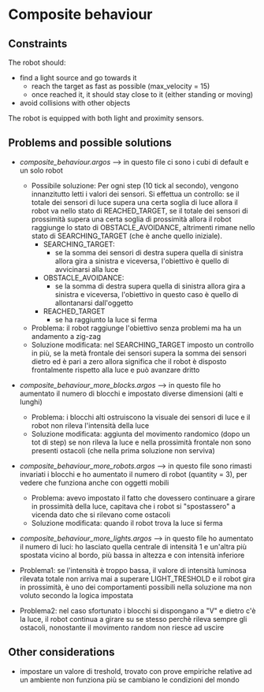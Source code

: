 # Composite behaviour
## Constraints
The robot should:
- find a light source and go towards it
  - reach the target as fast as possible (max_velocity = 15)
  - once reached it, it should stay close to it (either standing or moving)
- avoid collisions with other objects

The robot is equipped with both light and proximity sensors.

## Problems and possible solutions
- *composite_behaviour.argos* --> in questo file ci sono i cubi di default e un solo robot
  - Possibile soluzione: 
    Per ogni step (10 tick al secondo), vengono innanzitutto letti i valori dei sensori. Si effettua un controllo: se il totale dei sensori di luce supera una certa soglia di luce allora il robot va nello stato di REACHED_TARGET, se il totale dei sensori di prossimità supera una certa soglia di prossimità allora il robot raggiunge lo stato di OBSTACLE_AVOIDANCE, altrimenti rimane nello stato di SEARCHING_TARGET (che è anche quello iniziale).
    - SEARCHING_TARGET:
      - se la somma dei sensori di destra supera quella di sinistra allora gira a sinistra e viceversa, l'obiettivo è quello di avvicinarsi alla luce
    - OBSTACLE_AVOIDANCE:
      - se la somma di destra supera quella di sinistra allora gira a sinistra e viceversa, l'obiettivo in questo caso è quello di allontanarsi dall'oggetto
    - REACHED_TARGET
      - se ha raggiunto la luce si ferma
  - Problema: il robot raggiunge l'obiettivo senza problemi ma ha un andamento a zig-zag
  - Soluzione modificata: nel SEARCHING_TARGET imposto un controllo in più, se la metà frontale dei sensori supera la somma dei sensori dietro ed è pari a zero allora significa che il robot è disposto frontalmente rispetto alla luce e può avanzare dritto

- *composite_behaviour_more_blocks.argos* --> in questo file ho aumentato il numero di blocchi e impostato diverse dimensioni (alti e lunghi)
  - Problema: i blocchi alti ostruiscono la visuale dei sensori di luce e il robot non rileva l'intensità della luce
  - Soluzione modificata: aggiunta del movimento randomico (dopo un tot di step) se non rileva la luce e nella prossimità frontale non sono presenti ostacoli (che nella prima soluzione non serviva)

- *composite_behaviour_more_robots.argos* --> in questo file sono rimasti invariati i blocchi e ho aumentato il numero di robot (quantity = 3), per vedere che funziona anche con oggetti mobili
  - Problema: avevo impostato il fatto che dovessero continuare a girare in prossimità della luce, capitava che i robot si "spostassero" a vicenda dato che si rilevano come ostacoli
  - Soluzione modificata: quando il robot trova la luce si ferma

- *composite_behaviour_more_lights.argos* --> in questo file ho aumentato il numero di luci: ho lasciato quella centrale di intensità 1 e un'altra più spostata vicino al bordo, più bassa in altezza e con intensità inferiore
- Problema1: se l'intensità è troppo bassa, il valore di intensità luminosa rilevata totale non arriva mai a superare LIGHT_TRESHOLD e il robot gira in prossimità, è uno dei comportamenti possibili nella soluzione ma non voluto secondo la logica impostata
- Problema2: nel caso sfortunato i blocchi si dispongano a "V" e dietro c'è la luce, il robot continua a girare su se stesso perchè rileva sempre gli ostacoli, nonostante il movimento random non riesce ad uscire

## Other considerations
- impostare un valore di treshold, trovato con prove empiriche relative ad un ambiente non funziona più se cambiano le condizioni del mondo